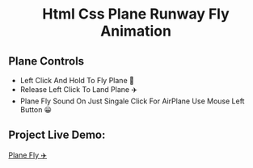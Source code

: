<h1 align='center'>Html Css Plane Runway Fly Animation</h1>

## Plane Controls 
- Left Click And Hold To Fly Plane 🛫
- Release Left Click To Land Plane ✈️
- Plane Fly Sound On Just Singale Click For AirPlane Use Mouse Left Button 😀 


## Project Live Demo:
[Plane Fly ✈️](https://html-css-plane-runway-fly-animation.vercel.app/)
